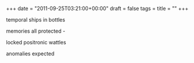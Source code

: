 +++
date = "2011-09-25T03:21:00+00:00"
draft = false
tags = 
title = ""
+++
<p>temporal ships in bottles</p>&#13;
<p>memories all protected -</p>&#13;
<p>locked positronic wattles</p>&#13;
<p>anomalies expected</p> 